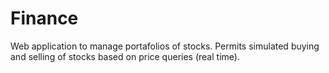 # Finance
Web application to manage portafolios of stocks. Permits simulated buying and selling of stocks based on price queries (real time).
